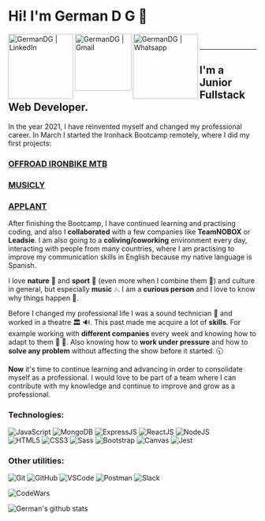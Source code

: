# Hi! I'm German D G :wave:
[<img align='left' alt=' GermanDG | LinkedIn' width='132px' src='https://img.shields.io/badge/LinkedIn-0077B5?style=for-the-badge&logo=linkedin&logoColor=white' />][linkedin]
[<img align='left' alt=' GermanDG | Gmail' width='115px' src='https://img.shields.io/badge/Gmail-D14836?style=for-the-badge&logo=gmail&logoColor=white' />][Gmail]
[<img align='left' alt=' GermanDG | Whatsapp' width='132px' src='https://img.shields.io/badge/WhatsApp-25D366?style=for-the-badge&logo=whatsapp&logoColor=white' />][whatsapp]

<br/><hr>
## I'm a Junior Fullstack Web Developer.
 In the year 2021, I have reinvented myself and changed my professional career. In March I started the Ironhack Bootcamp remotely, where I did my first projects:

### [OFFROAD IRONBIKE MTB]
### [MUSICLY]
### [APPLANT]

 After finishing the Bootcamp, I have continued learning and practising coding, and also I **collaborated** with a few companies like **TeamNOBOX** or **Leadsie**. I am also going to a **coliving/coworking** environment every day, interacting with people from many countries, where I am practising to improve my communication skills in English because my native language is Spanish.

  I love **nature** :evergreen_tree: and **sport** :mountain_bicyclist: (even more when I combine them :climbing:) and culture in general, but especially **music** :notes:. I am a **curious person** and I love to know why things happen :raised_eyebrow:.

  Before I changed my professional life I was a sound technician :microphone: and worked in a theatre :classical_building: :loud_sound:. This past made me acquire a lot of **skills**. For example working with **different companies** every week and knowing how to adapt to them :dancers: :man_dancing:. Also knowing how to **work under pressure** and how to **solve any problem** without affecting the show before it started. :clock930:

 **Now** it's time to continue learning and advancing in order to consolidate myself as a professional. I would love to be part of a team where I can contribute with my knowledge and continue to improve and grow as a professional.


### Technologies:
<img alt='JavaScript' src='https://img.shields.io/badge/-Javascript-F7DF1E?logo=javascript&logoColor=white&style=plastic' /> <img alt='MongoDB' src='http://img.shields.io/badge/-MongoDB-47A248?style=flat&logo=mongodb&logoColor=white&style=plastic' /> <img alt='ExpressJS' src='http://img.shields.io/badge/-Express-black?style=flat&logo=express&logoColor=white&style=plastic' /> <img alt='ReactJS' src='https://img.shields.io/badge/-ReactJS-51CBF2?style=flat&logo=react&logoColor=white' />
<img alt='NodeJS' src='https://img.shields.io/badge/-NodeJs-339933?logo=Nodejs&logoColor=white&style=plastic' />
<br/>
<img alt='HTML5' src='https://img.shields.io/badge/-HTML5-E34F26?logo=html5&logoColor=white&style=plastic' /> <img alt='CSS3' src='https://img.shields.io/badge/-CSS3-1572B6?logo=css3&logoColor=white&style=plastic' /> <img alt='Sass' src="https://img.shields.io/badge/-Sass-CC6699?style=flat&logo=sass&logoColor=white&style=plastic" />
<img alt='Bootstrap' src='https://img.shields.io/badge/-Bootsrap-7952B3?logo=bootstrap&logoColor=white&style=plastic' /> <img alt='Canvas' src='https://img.shields.io/badge/-Canvas-E05F2C?logo=canvas&logoColor=white&style=plastic' /> <img alt='Jest' src='https://img.shields.io/static/v1?style=for-the-badge&message=Jest&color=C21325&logo=Jest&logoColor=FFFFFF&label=' />

### Other utilities:
<img alt='Git' src='https://img.shields.io/badge/-Git-F05032?logo=git&logoColor=white&style=plastic' /> <img alt='GitHub' src='https://img.shields.io/badge/-Github-181717?style=flat&logo=github&logoColor=white&style=plastic' /> <img alt='VSCode' src='https://img.shields.io/badge/-VSCode-007ACC?style=flat&logo=visual-studio-code&logoColor=white&style=plastic' /> <img alt='Postman' src='https://img.shields.io/badge/-Postman-FF6C37?style=flat&logo=postman&logoColor=white&style=plastic' />
<img alt='Slack' src='https://img.shields.io/badge/-Slack-4A154B?style=flat&logo=slack&logoColor=white&style=plastic' /> 

<img alt='CodeWars' src='https://www.codewars.com/users/GermanDG6/badges/large' />

![German's github stats](https://github-readme-stats.vercel.app/api?username=GermanDG6&show_icons=true&theme=tokyonight)

[linkedin]: https://www.linkedin.com/in/germandelgadogarcia/
[Gmail]: mailto:germandg6@gmail.com
[whatsapp]: https://wa.me/34657216560
[OFFROAD IRONBIKE MTB]: https://github.com/GermanDG6/Proyect-FRONTEND-RMT-FT-MARCH-21-German-Delgado
[MUSICLY]:https://github.com/GermanDG6/backend-proyect2-RMT-FT-MARCH21-GermanDG
[APPLANT]:https://github.com/FINAL-PROJECT-RMT-FT-MARCH21

